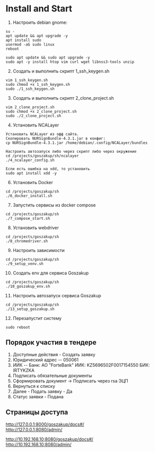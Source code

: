 # Install and Start
1. Настроить debian gnome:
```
su -  
apt update && apt upgrade -y  
apt install sudo  
usermod -aG sudo linux  
reboot  

sudo apt update && sudo apt upgrade -y  
sudo apt -y install htop vim curl wget libnss3-tools unzip
```
2. Создать и выполнить скрипт 1_ssh_keygen.sh
```
vim 1_ssh_keygen.sh
sudo chmod +x 1_ssh_keygen.sh
sudo ./1_ssh_keygen.sh
```
3. Создать и выполнить скрипт 2_clone_project.sh
```
vim 2_clone_project.sh
sudo chmod +x 2_clone_project.sh
sudo ./2_clone_project.sh
```

4. Установить NCALayer
```
Установить NCALayer из офф сайта.
Скопировать NURSignBundle-4.3.1.jar в конфиг:
cp NURSignBundle-4.3.1.jar /home/debian/.config/NCALayer/bundles

Настроить автозапуск либо через скрипт либо через окружение
cd /projects/goszakup/sh/ncalayer
./4_ncalayer_config.sh

Если есть ошибка на xdd, то установить
sudo apt install xdd -y
```
6. Установить Docker
```
cd /projects/goszakup/sh
./6_docker_install.sh
```

7. Запустить сервисы из docker compose 
```
cd /projects/goszakup/sh
./7_compose_start.sh

```
8. Установить webdriver
```
cd /projects/goszakup/sh
./8_chromedriver.sh
```
9. Настроить зависимости
```
cd /projects/goszakup/sh
./9_setup_venv.sh
```
10. Создать env для сервиса Goszakup
```
cd /projects/goszakup/sh
./10_goszakup_env.sh
```
11. Настроить автозапуск сервиса Goszakup
```
cd /projects/goszakup/sh
./13_setup_goszakup.sh
```
12. Перезапустит систему
```
sudo reboot
```


## Порядок участия в тендере
1. Доступные действия - Создать заявку 
2. Юридический адрес -- 050061  
3. ИИК -- Банк: АО "ForteBank" ИИК: KZ5696502F0017154550 БИК: IRTYKZKA 
4. Подписать обязательные документы  
5. Сформировать документ -> Подписать через rsa ЭЦП
6. Вернуться к списку
7. Далее - Подать заявку - Да
8. Статус заявки - Подана                         

## Страницы доступа
http://127.0.0.1:8000/goszakup/docs#/  
http://127.0.0.1:8080/admin/  

http://10.192.168.10:8080/goszakup/docs#/  
http://10.192.168.10:8080/admin/
